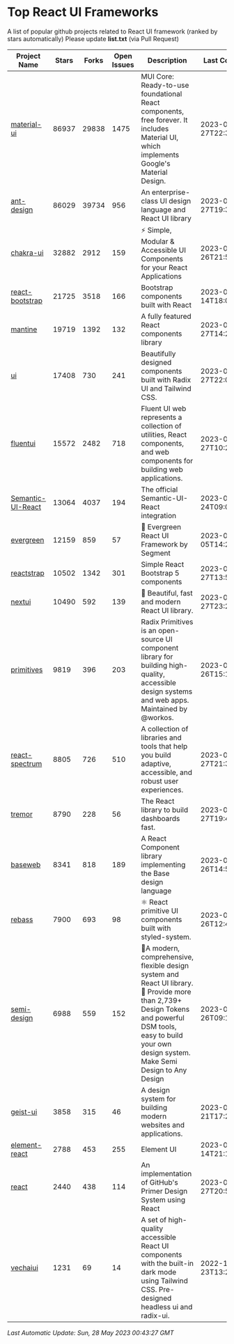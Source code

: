 # Top React UI Frameworks

A list of popular github projects related to React UI framework (ranked by stars automatically)
Please update **list.txt** (via Pull Request)

| Project Name | Stars | Forks | Open Issues | Description | Last Commit |
| ------------ | ----- | ----- | ----------- | ----------- | ----------- |
| [material-ui](https://github.com/mui/material-ui) |86937|29838|1475|MUI Core: Ready-to-use foundational React components, free forever. It includes Material UI, which implements Google&#39;s Material Design.|2023-05-27T22:34:31Z|
| [ant-design](https://github.com/ant-design/ant-design) |86029|39734|956|An enterprise-class UI design language and React UI library|2023-05-27T19:34:57Z|
| [chakra-ui](https://github.com/chakra-ui/chakra-ui) |32882|2912|159|⚡️ Simple, Modular &amp; Accessible UI Components for your React Applications|2023-05-26T21:56:38Z|
| [react-bootstrap](https://github.com/react-bootstrap/react-bootstrap) |21725|3518|166|Bootstrap components built with React|2023-05-14T18:01:27Z|
| [mantine](https://github.com/mantinedev/mantine) |19719|1392|132|A fully featured React components library|2023-05-27T14:26:00Z|
| [ui](https://github.com/shadcn/ui) |17408|730|241|Beautifully designed components built with Radix UI and Tailwind CSS.|2023-05-27T22:00:43Z|
| [fluentui](https://github.com/microsoft/fluentui) |15572|2482|718|Fluent UI web represents a collection of utilities, React components, and web components for building web applications.|2023-05-27T10:20:45Z|
| [Semantic-UI-React](https://github.com/Semantic-Org/Semantic-UI-React) |13064|4037|194|The official Semantic-UI-React integration|2023-05-24T09:09:54Z|
| [evergreen](https://github.com/segmentio/evergreen) |12159|859|57|🌲 Evergreen React UI Framework by Segment|2023-05-05T14:21:46Z|
| [reactstrap](https://github.com/reactstrap/reactstrap) |10502|1342|301|Simple React Bootstrap 5 components|2023-05-27T13:56:59Z|
| [nextui](https://github.com/nextui-org/nextui) |10490|592|139|🚀   Beautiful, fast and modern React UI library.|2023-05-27T23:23:27Z|
| [primitives](https://github.com/radix-ui/primitives) |9819|396|203|Radix Primitives is an open-source UI component library for building high-quality, accessible design systems and web apps. Maintained by @workos.|2023-05-26T15:12:48Z|
| [react-spectrum](https://github.com/adobe/react-spectrum) |8805|726|510|A collection of libraries and tools that help you build adaptive, accessible, and robust user experiences.|2023-05-27T21:39:00Z|
| [tremor](https://github.com/tremorlabs/tremor) |8790|228|56|The React library to build dashboards fast.|2023-05-27T19:41:11Z|
| [baseweb](https://github.com/uber/baseweb) |8341|818|189|A React Component library implementing the Base design language|2023-05-26T14:52:41Z|
| [rebass](https://github.com/rebassjs/rebass) |7900|693|98|:atom_symbol: React primitive UI components built with styled-system.|2023-01-26T12:47:44Z|
| [semi-design](https://github.com/DouyinFE/semi-design) |6988|559|152|🚀A modern, comprehensive, flexible design system and React UI library. 🎨 Provide more than 2,739+ Design Tokens and powerful DSM tools, easy to build your own design system. Make Semi Design to Any Design|2023-05-26T09:15:16Z|
| [geist-ui](https://github.com/geist-org/geist-ui) |3858|315|46|A design system for building modern websites and applications.|2023-04-21T17:25:25Z|
| [element-react](https://github.com/ElemeFE/element-react) |2788|453|255|Element UI|2023-01-14T21:13:08Z|
| [react](https://github.com/primer/react) |2440|438|114|An implementation of GitHub&#39;s Primer Design System using React|2023-05-27T20:50:32Z|
| [vechaiui](https://github.com/vechai/vechaiui) |1231|69|14|A set of high-quality accessible React UI components with the built-in dark mode using Tailwind CSS. Pre-designed headless ui and radix-ui.|2022-12-23T13:29:41Z|

*Last Automatic Update: Sun, 28 May 2023 00:43:27 GMT*